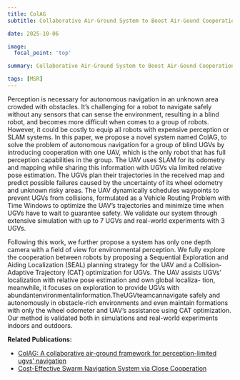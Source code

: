 ```yaml
---
title: ColAG
subtitle: Collaborative Air-Ground System to Boost Air-Gound Cooperation

date: 2025-10-06

image:
  focal_point: 'top'

summary: Collaborative Air-Ground System to Boost Air-Gound Cooperation

tags: [MSR]
---
```

<!--more-->

Perception is necessary for autonomous navigation
in an unknown area crowded with obstacles. It’s challenging
for a robot to navigate safely without any sensors that can
sense the environment, resulting in a blind robot, and becomes
more difficult when comes to a group of robots. However, it
could be costly to equip all robots with expensive perception
or SLAM systems. In this paper, we propose a novel system
named ColAG, to solve the problem of autonomous navigation
for a group of blind UGVs by introducing cooperation with one
UAV, which is the only robot that has full perception capabilities
in the group. The UAV uses SLAM for its odometry and
mapping while sharing this information with UGVs via limited
relative pose estimation. The UGVs plan their trajectories in
the received map and predict possible failures caused by the
uncertainty of its wheel odometry and unknown risky areas.
The UAV dynamically schedules waypoints to prevent UGVs
from collisions, formulated as a Vehicle Routing Problem with
Time Windows to optimize the UAV’s trajectories and minimize
time when UGVs have to wait to guarantee safety. We validate
our system through extensive simulation with up to 7 UGVs
and real-world experiments with 3 UGVs.

Following this work, we further propose a system
has only one depth camera with a field of view for environmental perception. We fully explore the cooperation between robots
by proposing a Sequential Exploration and Aiding Localization
(SEAL) planning strategy for the UAV and a Collision-Adaptive
Trajectory (CAT) optimization for UGVs. The UAV assists UGVs’
localization with relative pose estimation and own global localiza-
tion, meanwhile, it focuses on exploration to provide UGVs with
abundantenvironmentalinformation.TheUGVteamcannavigate
safely and autonomously in obstacle-rich environments and even
maintain formations with only the wheel odometer and UAV’s
assistance using CAT optimization. Our method is validated both
in simulations and real-world experiments indoors and outdoors.

**Related Publications:**
- [ColAG: A collaborative air-ground framework for perception-limited ugvs’ navigation](https://fast-fire.github.io/publication/conference-paper/colag/)
- [Cost-Effective Swarm Navigation System via Close Cooperation](https://fast-fire.github.io/publication/journal-article/cnh-cost-effective/)
